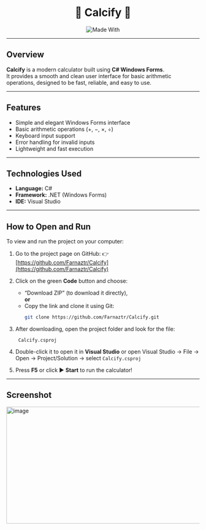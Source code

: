 <div align="center">

# 🧮 Calcify 🧮 

![Made With](https://img.shields.io/badge/Made%20With-C%23%20%26%20Windows%20Forms-blueviolet?style=for-the-badge)

</div>

---

##  Overview

**Calcify** is a modern calculator built using **C# Windows Forms**.  
It provides a smooth and clean user interface for basic arithmetic operations, designed to be fast, reliable, and easy to use.  

---

##  Features

- Simple and elegant Windows Forms interface 
- Basic arithmetic operations (+, −, ×, ÷)  
- Keyboard input support 
- Error handling for invalid inputs  
- Lightweight and fast execution 

---

## Technologies Used

- **Language:** C#  
- **Framework:** .NET (Windows Forms)  
- **IDE:** Visual Studio  

---

##  How to Open and Run

To view and run the project on your computer:

1. Go to the project page on GitHub:
   👉 [https://github.com/Farnaztr/Calcify](https://github.com/Farnaztr/Calcify)

2. Click on the green **Code** button and choose:  
   - “Download ZIP” (to download it directly),  
   **or**
   - Copy the link and clone it using Git:
     ```bash
     git clone https://github.com/Farnaztr/Calcify.git
     ```
 3. After downloading, open the project folder and look for the file:

    ``` Calcify.csproj```


4. Double-click it to open it in **Visual Studio** 
or open Visual Studio → File → Open → Project/Solution → select `Calcify.csproj`

5. Press **F5** or click ▶️ **Start** to run the calculator!

---

## Screenshot

<img width="734" height="304" alt="image" src="https://github.com/user-attachments/assets/091a2d3a-b5ac-4eeb-ae48-9ff1546e9479" />
 

